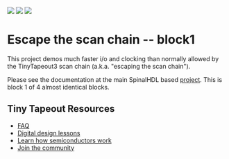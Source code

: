![](../../workflows/gds/badge.svg) ![](../../workflows/docs/badge.svg) ![](../../workflows/test/badge.svg)

# Escape the scan chain -- block1

This project demos much faster i/o and clocking than normally allowed by the TinyTapeout3 scan chain (a.k.a. "escaping the scan chain").

Please see the documentation at the main SpinalHDL based [project](https://github.com/diferential/sc-rv-tt03). This is block 1 of 4 almost identical blocks.

## Tiny Tapeout Resources

* [FAQ](https://tinytapeout.com/faq/)
* [Digital design lessons](https://tinytapeout.com/digital_design/)
* [Learn how semiconductors work](https://tinytapeout.com/siliwiz/)
* [Join the community](https://discord.gg/rPK2nSjxy8)

